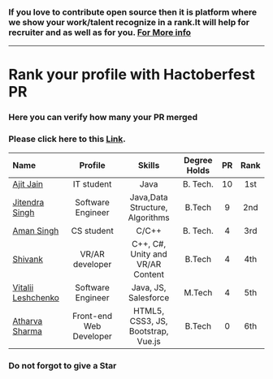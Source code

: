   
  ### If you love to contribute open source then it is platform where we show your work/talent recognize in a rank.It will help for recruiter and as well as for you. [For More info](https://github.com/jsroyal/JobProfile/blob/master/RuleForRank.md)
-------------------------------------------------------------------------------------------------------------------------------
 
 
  
  
  #                            Rank your profile  with Hactoberfest PR 
  
  
  ###                        Here you can verify how many your PR merged <br> 
  ###                          Please click here to this [Link](https://hacktoberfestchecker.herokuapp.com/).


 | Name | Profile | Skills | Degree Holds | PR | Rank|
 |:--------|:--------:|:------------:|:------------:|:------------:|:------------:|
 | [Ajit Jain](https://github.com/ajit-999) | IT student | Java | B. Tech. | 10 | 1st |
 | [Jitendra Singh](https://github.com/jsroyal) | Software Engineer | Java,Data Structure, Algorithms | B.Tech | 9 | 2nd |
 | [Aman Singh](https://github.com/aman935) | CS student | C/C++ | B. Tech. | 4 | 3rd|
 | [Shivank](https://github.com/GeekyShiva) | VR/AR developer | C++, C#, Unity and VR/AR Content | B.Tech | 4 | 4th | 
 | [Vitalii Leshchenko]( https://github.com/vitaliaventel) | Software Engineer | Java, JS, Salesforce | M.Tech | 4 | 5th |
 | [Atharva Sharma]( https://github.com/atharva3010) | Front-end Web Developer | HTML5, CSS3, JS, Bootstrap, Vue.js| B.Tech | 0 | 6th |



 
 
 ### Do not forgot to give a Star     
 

 
 

